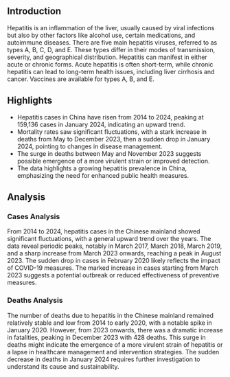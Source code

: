 ## Introduction

Hepatitis is an inflammation of the liver, usually caused by viral infections but also by other factors like alcohol use, certain medications, and autoimmune diseases. There are five main hepatitis viruses, referred to as types A, B, C, D, and E. These types differ in their modes of transmission, severity, and geographical distribution. Hepatitis can manifest in either acute or chronic forms. Acute hepatitis is often short-term, while chronic hepatitis can lead to long-term health issues, including liver cirrhosis and cancer. Vaccines are available for types A, B, and E.

## Highlights

- Hepatitis cases in China have risen from 2014 to 2024, peaking at 159,136 cases in January 2024, indicating an upward trend. <br/>
- Mortality rates saw significant fluctuations, with a stark increase in deaths from May to December 2023, then a sudden drop in January 2024, pointing to changes in disease management. <br/>
- The surge in deaths between May and November 2023 suggests possible emergence of a more virulent strain or improved detection. <br/>
- The data highlights a growing hepatitis prevalence in China, emphasizing the need for enhanced public health measures. <br/>

## Analysis

### Cases Analysis
From 2014 to 2024, hepatitis cases in the Chinese mainland showed significant fluctuations, with a general upward trend over the years. The data reveal periodic peaks, notably in March 2017, March 2018, March 2019, and a sharp increase from March 2023 onwards, reaching a peak in August 2023. The sudden drop in cases in February 2020 likely reflects the impact of COVID-19 measures. The marked increase in cases starting from March 2023 suggests a potential outbreak or reduced effectiveness of preventive measures.

### Deaths Analysis
The number of deaths due to hepatitis in the Chinese mainland remained relatively stable and low from 2014 to early 2020, with a notable spike in January 2020. However, from 2023 onwards, there was a dramatic increase in fatalities, peaking in December 2023 with 428 deaths. This surge in deaths might indicate the emergence of a more virulent strain of hepatitis or a lapse in healthcare management and intervention strategies. The sudden decrease in deaths in January 2024 requires further investigation to understand its cause and sustainability.
